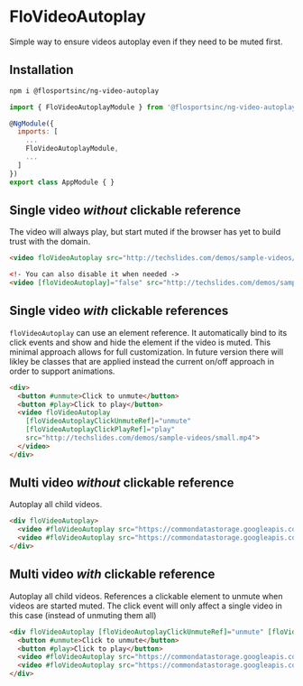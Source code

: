 # FloVideoAutoplay
Simple way to ensure videos autoplay even if they need to be muted first.

## Installation
```sh
npm i @flosportsinc/ng-video-autoplay
```

```js
import { FloVideoAutoplayModule } from '@flosportsinc/ng-video-autoplay'

@NgModule({
  imports: [
    ...
    FloVideoAutoplayModule,
    ...
  ]
})
export class AppModule { }
```

## Single video _without_ clickable reference
The video will always play, but start muted if the browser has yet to build trust with the domain.

```html
<video floVideoAutoplay src="http://techslides.com/demos/sample-videos/small.mp4"></video>

<!- You can also disable it when needed ->
<video [floVideoAutoplay]="false" src="http://techslides.com/demos/sample-videos/small.mp4"></video>
```

## Single video _with_ clickable references
`floVideoAutoplay` can use an element reference. It automatically bind to its click events and show and hide the element if the video is muted.
This minimal approach allows for full customization. In future version there will likley be classes that are applied instead the current on/off approach in order to support animations.

```html
<div>
  <button #unmute>Click to unmute</button>
  <button #play>Click to play</button>
  <video floVideoAutoplay
    [floVideoAutoplayClickUnmuteRef]="unmute"
    [floVideoAutoplayClickPlayRef]="play"
    src="http://techslides.com/demos/sample-videos/small.mp4">
  </video>
</div>
```

## Multi video _without_ clickable reference
Autoplay all child videos.

```html
<div floVideoAutoplay>
  <video #floVideoAutoplay src="https://commondatastorage.googleapis.com/gtv-videos-bucket/sample/WeAreGoingOnBullrun.mp4" width="300" playsinline controls></video>
  <video #floVideoAutoplay src="https://commondatastorage.googleapis.com/gtv-videos-bucket/sample/WeAreGoingOnBullrun.mp4" width="300" playsinline controls></video>
</div> 
```

## Multi video _with_ clickable reference
Autoplay all child videos. References a clickable element to unmute when videos are started muted. The click event will only affect a single video in this case (instead of unmuting them all)

```html
<div floVideoAutoplay [floVideoAutoplayClickUnmuteRef]="unmute" [floVideoAutoplayClickPlayRef]="play">
  <button #unmute>Click to unmute</button>
  <button #play>Click to play</button>
  <video #floVideoAutoplay src="https://commondatastorage.googleapis.com/gtv-videos-bucket/sample/WeAreGoingOnBullrun.mp4" width="300" playsinline controls></video>
  <video #floVideoAutoplay src="https://commondatastorage.googleapis.com/gtv-videos-bucket/sample/WeAreGoingOnBullrun.mp4" width="300" playsinline controls></video>
</div> 
```
